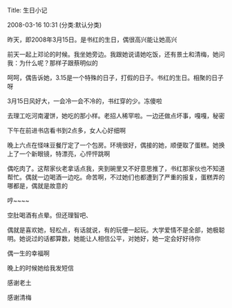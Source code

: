 Title: 生日小记

2008-03-16 10:31 (分类:默认分类)

昨天，即2008年3月15日。是书红的生日，偶很高兴能让她高兴

前天一起上邓论的时候。我坐她旁边。我跟她说请她吃饭，还有景土和清梅，她问我：为什么呢？那样子跟蔡明似的

呵呵，偶告诉她，3.15是一个特殊的日子，打假的日子。书红的生日。相聚的日子呀

 

3月15日风好大，一会冷一会不冷的，书红穿的少。冻傻啦

去理工吃河南灌饼，她吃的那小样。老招人稀罕啦。一边还做点坏事，嘎嘎，秘密

下午在前进书店看书到2点多，女人心好细啊

晚上六点在怪味豆餐厅定了一个包房。环境很好，偶接的她，顺便取了蛋糕。她换上了一个新眼镜，特漂亮，心怦怦跳啊

偶吃肉了。这帮家伙老拿话点我，夹到碗里又不好意思推了，书红那家伙也不知道帮忙。偶就一边喝酒一边吃。命苦啊，不过她们也都遭到了严重的报复，蛋糕弄的哪都是，偶就是故意的

哼~~~~

空肚喝酒有点晕。但还理智吧、

偶就是喜欢她，轻松点，有话就说，有的玩便一起玩。大学爱情不是全部，她极聪明。她说过的话都算数，她能让人相信公平，对她好，她一定会好好待你

偶一生的幸福啊

 

晚上的时候她给我发短信

感谢老土

感谢清梅